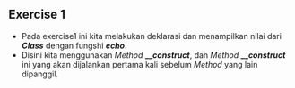 ## Exercise 1

* Pada exercise1 ini kita melakukan deklarasi dan menampilkan nilai dari **_Class_** dengan fungshi **_echo_**.
* Disini kita menggunakan _Method_ **_\__construct_**, dan _Method_ **_\__construct_** ini yang akan dijalankan pertama kali sebelum _Method_ yang lain dipanggil.
